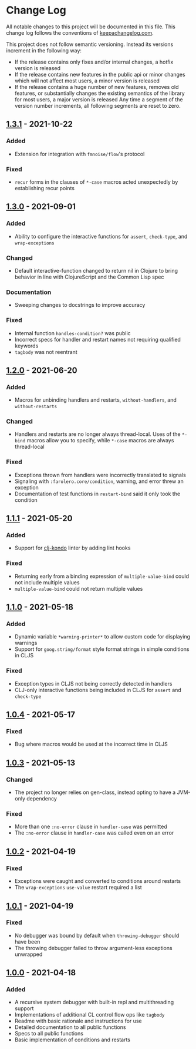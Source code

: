 # Change Log
All notable changes to this project will be documented in this file. This change log follows the conventions of [keepachangelog.com](http://keepachangelog.com/).

This project does not follow semantic versioning. Instead its versions increment in the following way:
- If the release contains only fixes and/or internal changes, a hotfix version is released
- If the release contains new features in the public api or minor changes which will not affect most users, a minor version is released
- If the release contains a huge number of new features, removes old features, or substantially changes the existing semantics of the library for most users, a major version is released
Any time a segment of the version number increments, all following segments are reset to zero.

## [1.3.1] - 2021-10-22
### Added
- Extension for integration with `fmnoise/flow`'s protocol

### Fixed
- `recur` forms in the clauses of `*-case` macros acted unexpectedly by establishing recur points

## [1.3.0] - 2021-09-01
### Added
- Ability to configure the interactive functions for `assert`, `check-type`, and `wrap-exceptions`

### Changed
- Default interactive-function changed to return nil in Clojure to bring behavior in line with ClojureScript and the Common Lisp spec

### Documentation
- Sweeping changes to docstrings to improve accuracy

### Fixed
- Internal function `handles-condition?` was public
- Incorrect specs for handler and restart names not requiring qualified keywords
- `tagbody` was not reentrant

## [1.2.0] - 2021-06-20
### Added
- Macros for unbinding handlers and restarts, `without-handlers`, and `without-restarts`

### Changed
- Handlers and restarts are no longer always thread-local. Uses of the `*-bind` macros allow you to specify, while `*-case` macros are always thread-local

### Fixed
- Exceptions thrown from handlers were incorrectly translated to signals
- Signaling with `:farolero.core/condition`, warning, and error threw an exception
- Documentation of test functions in `restart-bind` said it only took the condition

## [1.1.1] - 2021-05-20
### Added
- Support for [clj-kondo](https://github.com/clj-kondo/clj-kondo) linter by adding lint hooks

### Fixed
- Returning early from a binding expression of `multiple-value-bind` could not include multiple values
- `multiple-value-bind` could not return multiple values

## [1.1.0] - 2021-05-18
### Added
- Dynamic variable `*warning-printer*` to allow custom code for displaying warnings
- Support for `goog.string/format` style format strings in simple conditions in CLJS

### Fixed
- Exception types in CLJS not being correctly detected in handlers
- CLJ-only interactive functions being included in CLJS for `assert` and `check-type`

## [1.0.4] - 2021-05-17
### Fixed
- Bug where macros would be used at the incorrect time in CLJS

## [1.0.3] - 2021-05-13
### Changed
- The project no longer relies on gen-class, instead opting to have a JVM-only dependency

### Fixed
- More than one `:no-error` clause in `handler-case` was permitted
- The `:no-error` clause in `handler-case` was called even on an error

## [1.0.2] - 2021-04-19
### Fixed
- Exceptions were caught and converted to conditions around restarts
- The `wrap-exceptions` `use-value` restart required a list

## [1.0.1] - 2021-04-19
### Fixed
- No debugger was bound by default when `throwing-debugger` should have been
- The throwing debugger failed to throw argument-less exceptions unwrapped

## [1.0.0] - 2021-04-18
### Added
- A recursive system debugger with built-in repl and multithreading support
- Implementations of additional CL control flow ops like `tagbody`
- Readme with basic rationale and instructions for use
- Detailed documentation to all public functions
- Specs to all public functions
- Basic implementation of conditions and restarts

[1.3.1]: https://github.com/IGJoshua/farolero/compare/v1.3.0...v1.3.1
[1.3.0]: https://github.com/IGJoshua/farolero/compare/v1.2.0...v1.3.0
[1.2.0]: https://github.com/IGJoshua/farolero/compare/v1.1.1...v1.2.0
[1.1.1]: https://github.com/IGJoshua/farolero/compare/v1.1.0...v1.1.1
[1.1.0]: https://github.com/IGJoshua/farolero/compare/v1.0.4...v1.1.0
[1.0.4]: https://github.com/IGJoshua/farolero/compare/v1.0.3...v1.0.4
[1.0.3]: https://github.com/IGJoshua/farolero/compare/v1.0.2...v1.0.3
[1.0.2]: https://github.com/IGJoshua/farolero/compare/v1.0.1...v1.0.2
[1.0.1]: https://github.com/IGJoshua/farolero/compare/v1.0.0...v1.0.1
[1.0.0]: https://github.com/IGJoshua/farolero/compare/e2f23793cbf91f7c6dc35e61028bd99c4578bb4a...v1.0.0
